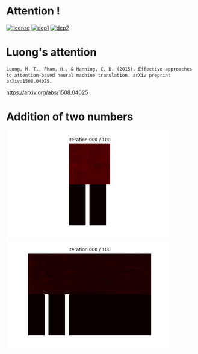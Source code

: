 # Attention !
[![license](https://img.shields.io/badge/License-Apache_2.0-brightgreen.svg)](https://github.com/philipperemy/keras-attention-mechanism/blob/master/LICENSE) [![dep1](https://img.shields.io/badge/Tensorflow-2.0+-brightgreen.svg)](https://www.tensorflow.org/) [![dep2](https://img.shields.io/badge/Keras-2.0+-brightgreen.svg)](https://keras.io/) 

# Luong's attention
```
Luong, M. T., Pham, H., & Manning, C. D. (2015). Effective approaches to attention-based neural machine translation. arXiv preprint arXiv:1508.04025.
```
https://arxiv.org/abs/1508.04025


# Addition of two numbers

<img src='AttentionLayer-multiplicative/seqlen10.gif' />

<img src='AttentionLayer-multiplicative/seqlen30.gif' />

